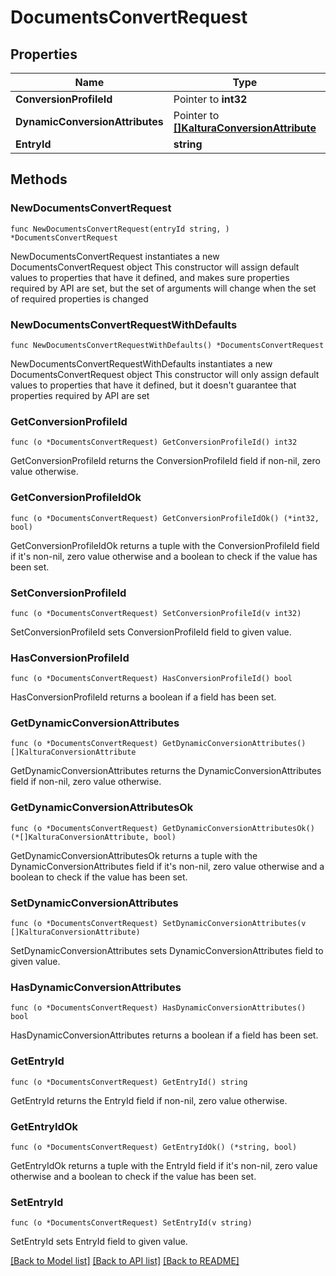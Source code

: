 # DocumentsConvertRequest

## Properties

Name | Type | Description | Notes
------------ | ------------- | ------------- | -------------
**ConversionProfileId** | Pointer to **int32** |  | [optional] 
**DynamicConversionAttributes** | Pointer to [**[]KalturaConversionAttribute**](KalturaConversionAttribute.md) |  | [optional] 
**EntryId** | **string** |  | 

## Methods

### NewDocumentsConvertRequest

`func NewDocumentsConvertRequest(entryId string, ) *DocumentsConvertRequest`

NewDocumentsConvertRequest instantiates a new DocumentsConvertRequest object
This constructor will assign default values to properties that have it defined,
and makes sure properties required by API are set, but the set of arguments
will change when the set of required properties is changed

### NewDocumentsConvertRequestWithDefaults

`func NewDocumentsConvertRequestWithDefaults() *DocumentsConvertRequest`

NewDocumentsConvertRequestWithDefaults instantiates a new DocumentsConvertRequest object
This constructor will only assign default values to properties that have it defined,
but it doesn't guarantee that properties required by API are set

### GetConversionProfileId

`func (o *DocumentsConvertRequest) GetConversionProfileId() int32`

GetConversionProfileId returns the ConversionProfileId field if non-nil, zero value otherwise.

### GetConversionProfileIdOk

`func (o *DocumentsConvertRequest) GetConversionProfileIdOk() (*int32, bool)`

GetConversionProfileIdOk returns a tuple with the ConversionProfileId field if it's non-nil, zero value otherwise
and a boolean to check if the value has been set.

### SetConversionProfileId

`func (o *DocumentsConvertRequest) SetConversionProfileId(v int32)`

SetConversionProfileId sets ConversionProfileId field to given value.

### HasConversionProfileId

`func (o *DocumentsConvertRequest) HasConversionProfileId() bool`

HasConversionProfileId returns a boolean if a field has been set.

### GetDynamicConversionAttributes

`func (o *DocumentsConvertRequest) GetDynamicConversionAttributes() []KalturaConversionAttribute`

GetDynamicConversionAttributes returns the DynamicConversionAttributes field if non-nil, zero value otherwise.

### GetDynamicConversionAttributesOk

`func (o *DocumentsConvertRequest) GetDynamicConversionAttributesOk() (*[]KalturaConversionAttribute, bool)`

GetDynamicConversionAttributesOk returns a tuple with the DynamicConversionAttributes field if it's non-nil, zero value otherwise
and a boolean to check if the value has been set.

### SetDynamicConversionAttributes

`func (o *DocumentsConvertRequest) SetDynamicConversionAttributes(v []KalturaConversionAttribute)`

SetDynamicConversionAttributes sets DynamicConversionAttributes field to given value.

### HasDynamicConversionAttributes

`func (o *DocumentsConvertRequest) HasDynamicConversionAttributes() bool`

HasDynamicConversionAttributes returns a boolean if a field has been set.

### GetEntryId

`func (o *DocumentsConvertRequest) GetEntryId() string`

GetEntryId returns the EntryId field if non-nil, zero value otherwise.

### GetEntryIdOk

`func (o *DocumentsConvertRequest) GetEntryIdOk() (*string, bool)`

GetEntryIdOk returns a tuple with the EntryId field if it's non-nil, zero value otherwise
and a boolean to check if the value has been set.

### SetEntryId

`func (o *DocumentsConvertRequest) SetEntryId(v string)`

SetEntryId sets EntryId field to given value.



[[Back to Model list]](../README.md#documentation-for-models) [[Back to API list]](../README.md#documentation-for-api-endpoints) [[Back to README]](../README.md)


